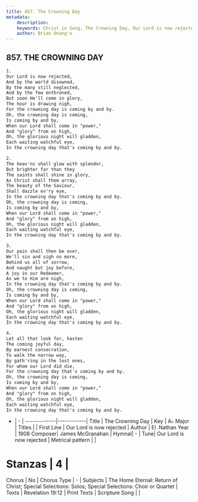 ```yaml
---
title: 857. The Crowning Day
metadata:
    description: 
    keywords: Christ in Song, The Crowning Day, Our Lord is now rejected, 
    author: Brian Onang'o
---
```



## 857. THE CROWNING DAY

```txt
1.
Our Lord is now rejected,
And by the world disowned,
By the many still neglected,
And by the few enthroned,
But soon He'll come in glory,
The hour is drawing nigh,
For the crowning day is coming by and by.
Oh, the crowning day is coming, 
Is coming by and by,
When our Lord shall come in "power," 
And "glory" from on high,
Oh, the glorious night will gladden,
Each waiting watchful eye,
In the crowning day that's coming by and by.

2.
The heav'ns shall glow with splendor,
But brighter far than they
The saints shall shine in glory,
As Christ shall them array,
The beauty of the Saviour,
Shall dazzle ev'ry eye,
In the crowning day that's coming by and by.
Oh, the crowning day is coming, 
Is coming by and by,
When our Lord shall come in "power," 
And "glory" from on high,
Oh, the glorious night will gladden,
Each waiting watchful eye,
In the crowning day that's coming by and by.

3.
Our pain shall then be over,
We'll sin and sigh no more,
Behind us all of sorrow,
And naught but joy before,
A joy in our Redeemer,
As we to Him are nigh,
In the crowning day that's coming by and by.
Oh, the crowning day is coming, 
Is coming by and by,
When our Lord shall come in "power," 
And "glory" from on high,
Oh, the glorious night will gladden,
Each waiting watchful eye,
In the crowning day that's coming by and by.

4.
Let all that look for, hasten
The coming joyful day,
By earnest consecration,
To walk the narrow way,
By gath'ring in the lost ones,
For whom our Lord did die,
For the crowning day that's coming by and by.
Oh, the crowning day is coming, 
Is coming by and by,
When our Lord shall come in "power," 
And "glory" from on high,
Oh, the glorious night will gladden,
Each waiting watchful eye,
In the crowning day that's coming by and by.


```

- |   -  |
-------------|------------|
Title | The Crowning Day |
Key | A♭ Major |
Titles |  |
First Line | Our Lord is now rejected |
Author | El. Nathan
Year | 1908
Composer| James McGranahan |
Hymnal|  - |
Tune| Our Lord is now rejected |
Metrical pattern | |
# Stanzas | 4 |
Chorus | No |
Chorus Type | - |
Subjects | The Home Eternal: Return of Christ; Special Selections: Solos; Special Selections: Choir or Quartet |
Texts | Revelation 19:12 |
Print Texts | 
Scripture Song |  |
  
